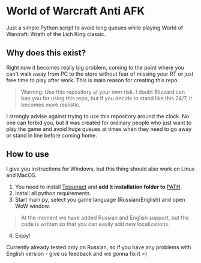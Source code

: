 # World of Warcraft Anti AFK 

Just a simple Python script to avoid long queues while playing World of Warcraft: Wrath of the Lich King classic. 

## Why does this exist?

Right now it becomes really big problem, coming to the point where you can't walk away from PC to the store without fear of missing your RT or just free time to play after work. This is main reason for creating this repo. 

> Warning: Use this repository at your own risk. I doubt Blizzard can ban you for using this repo, but if you decide to stand like this 24/7, it becomes more realistic.

I strongly advise against trying to use this repository around the clock. No one can forbid you, but it was created for ordinary people who just want to play the game and avoid huge queues at times when they need to go away or stand in line before coming home.

## How to use

I give you instructions for Windows, but this thing should also work on Linux and MacOS.

1. You need to install [Tesseract](https://github.com/UB-Mannheim/tesseract/wiki) and **add it installation folder to** [PATH](https://www.architectryan.com/2018/03/17/add-to-the-path-on-windows-10/).
2. Install all python requirements.
3. Start main.py, select you game language (Russian/English) and open WoW window.
> At the moment we have added Russian and English support, but the code is written so that you can easily add new localizations.
4. Enjoy! 

Currently already tested only on Russian, so if you have any problems with English version - give us feedback and we gonna fix it =)
